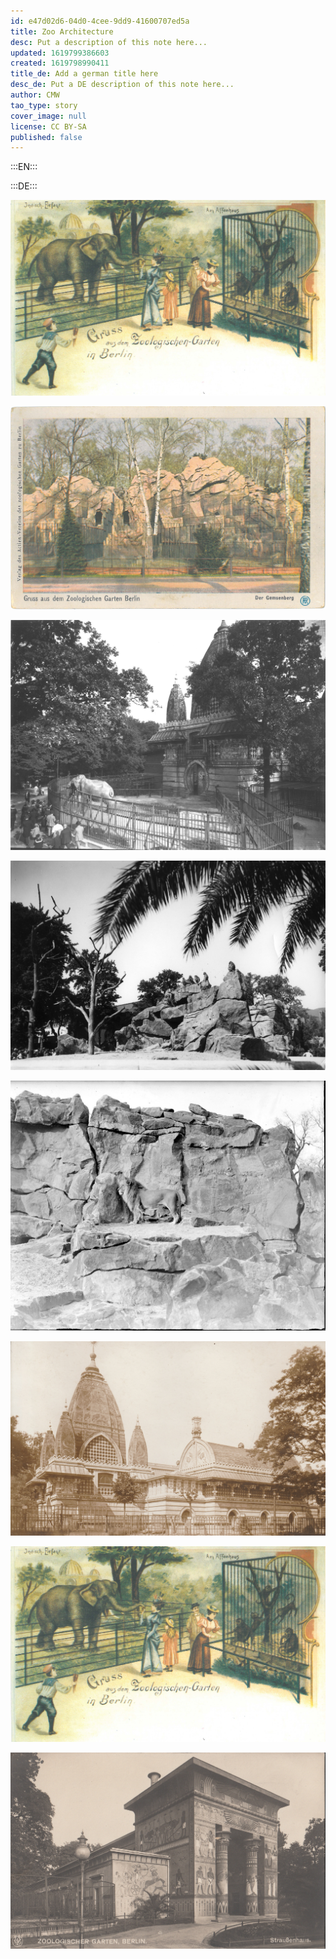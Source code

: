 ```yaml
---
id: e47d02d6-04d0-4cee-9dd9-41600707ed5a
title: Zoo Architecture
desc: Put a description of this note here...
updated: 1619799386603
created: 1619798990411
title_de: Add a german title here
desc_de: Put a DE description of this note here...
author: CMW
tao_type: story
cover_image: null
license: CC BY-SA
published: false
---
```


:::EN:::


:::DE:::

![description](images\cmw\PK-1900-elephants.jpg)

![description](images\cmw\Gemsenfelsen.jpg)

![description](images\cmw\openenclosure-elephants-1920.jpg)

![desc](images\cmw\Affenfelsen-Heck.jpg)

![desc](images\cmw\lioneclosure_1938.jpg)

![desc](images\cmw\S_3_68_Elefantenpagode.jpg)

![desc](images\cmw\PK-1900-elephants.jpg)

![desc](images\cmw\Straussenhaus_1934_S_7_8.jpg)